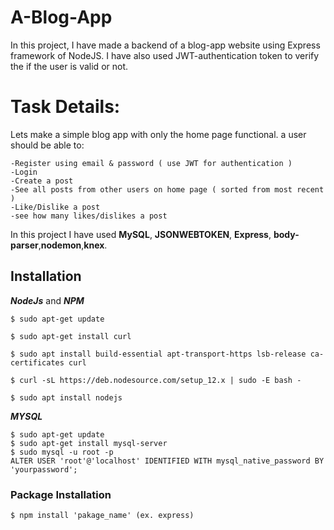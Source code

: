 # A-Blog-App
In this project, I have made a backend of a blog-app website using Express framework of NodeJS. I have also used JWT-authentication token to verify the if the user is valid or not.
# Task Details:

Lets make a simple blog app with only the home page functional. a user should be able to:
~~~
-Register using email & password ( use JWT for authentication )
-Login
-Create a post
-See all posts from other users on home page ( sorted from most recent )
-Like/Dislike a post
-see how many likes/dislikes a post
~~~

In this project I have used **MySQL**, **JSONWEBTOKEN**, **Express**, **body-parser**,**nodemon**,**knex**.

## Installation
***NodeJs*** and ***NPM***

~~~
$ sudo apt-get update 

$ sudo apt-get install curl 

$ sudo apt install build-essential apt-transport-https lsb-release ca-certificates curl 

$ curl -sL https://deb.nodesource.com/setup_12.x | sudo -E bash -

$ sudo apt install nodejs
~~~

***MYSQL***

~~~
$ sudo apt-get update
$ sudo apt-get install mysql-server
$ sudo mysql -u root -p
ALTER USER 'root'@'localhost' IDENTIFIED WITH mysql_native_password BY 'yourpassword';
~~~


### Package Installation

```
$ npm install 'pakage_name' (ex. express)
```

